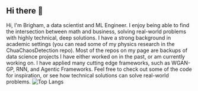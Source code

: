 ## Hi there 👋

Hi, I'm Brigham, a data scientist and ML Engineer. I enjoy being able to find the intersection between math and business, solving real-world problems with highly technical, deep solutions. I have a strong background in academic settings (you can read some of my physics research in the ChuaChaosDetection repo). Most of the repos on my page are backups of data science projects I have either worked on in the past, or am currently working on. I have applied many cutting edge frameworks, such as WGAN-GP, RNN, and Agentic Frameworks. Feel free to check out some of the code for inspiration, or see how technical solutions can solve real-world problems. 
![Top Langs](https://github-readme-stats.vercel.app/api/top-langs/?username=BrighamFreeman)

